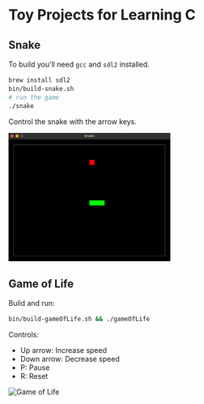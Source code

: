# Toy Projects for Learning C

## Snake

To build you'll need `gcc` and `sdl2` installed.

```bash
brew install sdl2
bin/build-snake.sh
# run the game
./snake
```

Control the snake with the arrow keys.

![Snake](assets/snake.gif)

## Game of Life

Build and run:

```bash
bin/build-gameOfLife.sh && ./gameOfLife
```

Controls:

- Up arrow: Increase speed
- Down arrow: Decrease speed
- P: Pause
- R: Reset

![Game of Life](assets/gameOfLife.gif)
